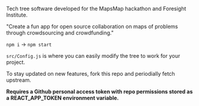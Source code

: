 Tech tree software developed for the MapsMap hackathon and Foresight Institute.

"Create a fun app for open source collaboration on maps of problems through crowdsourcing and crowdfunding."

`npm i` -> `npm start`

`src/Config.js` is where you can easily modify the tree to work for your project.

To stay updated on new features, fork this repo and periodially fetch upstream.

**Requires a Github personal access token with repo permissions stored as a REACT_APP_TOKEN environment variable.**
